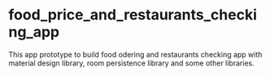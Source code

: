 # food_price_and_restaurants_checking_app
This app prototype to build food odering and restaurants checking app with material design library, room persistence library and some other libraries.
